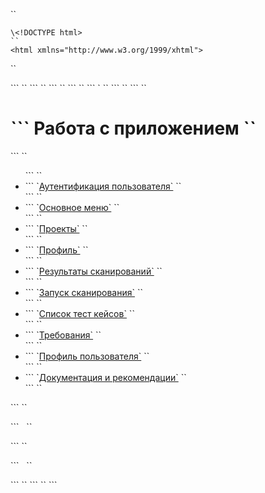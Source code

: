 ``
<?xml version="1.0" encoding="utf-8" ?>
```
\<!DOCTYPE html>
``
<html xmlns="http://www.w3.org/1999/xhtml">
```
``
<head>
```
``
<meta http-equiv="Content-Type" content="text/html; charset=utf-8"/>
```
``
<meta name="generator" content="Adobe RoboHelp 2020"/>
```
``
<title>
```
Работа с приложением
``
</title>
```
``
<meta name="topic-status" content="Draft"/>
```
`<link rel="stylesheet" type="text/css" href="assets/css/default.css"/>
``
</head>
```
``
<body>
```
``
<h1>
```
Работа с приложением
``
</h1>
```
``
<ul class="Disc">
```
``
<li>
```
`<a data-xref="{title}" href="Autentifikaciya_polzovatelya.htm">Аутентификация
пользователя`</a>
``
</li>
```
``
<li>
```
`<a data-xref="{title}" href="Osnovnoe_menu.htm">Основное
меню`</a>
``
</li>
```
``
<li>
```
`<a data-xref="{title}" href="Projects.htm">Проекты`</a>
``
</li>
```
``
<li>
```
`<a data-xref="{title}" href="Profile.htm">Профиль`</a>
``
</li>
```
``
<li>
```
`<a data-xref="{title}" href="Rezultaty_skanirovanij.htm">Результаты
сканирований`</a>
``
</li>
```
``
<li>
```
`<a data-xref="{title}" href="Zapusk_skanirovaniya.htm">Запуск
сканирования`</a>
``
</li>
```
``
<li>
```
`<a data-xref="{title}" href="Spisok_test_kejsov.htm">Список
тест кейсов`</a>
``
</li>
```
``
<li>
```
`<a data-xref="{title}" href="Trebovaniya.htm">Требования`</a>
``
</li>
```
``
<li>
```
`<a data-xref="{title}" href="Profil_polzovatelya.htm">Профиль
пользователя`</a>
``
</li>
```
``
<li>
```
`<a data-xref="{title}" href="Dokumentaciya_i_rekomendacii.htm">Документация
и рекомендации`</a>
``
</li>
```
``
</ul>
```
``
<p>
```
 
``
</p>
```
``
<p>
```
 
``
</p>
```
``
</body>
```
``
</html>
```
